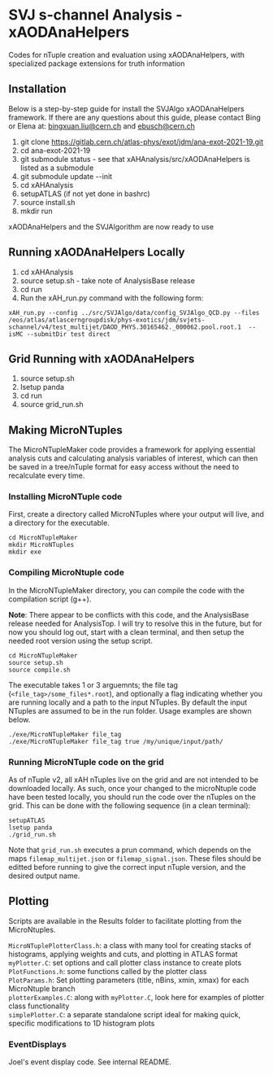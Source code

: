 # SVJ s-channel Analysis - xAODAnaHelpers

Codes for nTuple creation and evaluation using xAODAnaHelpers, with specialized package extensions for truth information

## Installation

Below is a step-by-step guide for install the SVJAlgo xAODAnaHelpers framework. If there are any questions about this guide, please contact Bing or Elena at: bingxuan.liu@cern.ch and ebusch@cern.ch 

1. git clone https://gitlab.cern.ch/atlas-phys/exot/jdm/ana-exot-2021-19.git
2. cd ana-exot-2021-19
3. git submodule status - see that xAHAnalysis/src/xAODAnaHelpers is listed as a submodule
4. git submodule update --init
5. cd xAHAnalysis
6. setupATLAS (if not yet done in bashrc)
7. source install.sh
8. mkdir run

xAODAnaHelpers and the SVJAlgorithm are now ready to use

## Running xAODAnaHelpers Locally

1. cd xAHAnalysis
2. source setup.sh - take note of AnalysisBase release
3. cd run
4. Run the xAH\_run.py command with the following form:
```
xAH_run.py --config ../src/SVJAlgo/data/config_SVJAlgo_QCD.py --files  /eos/atlas/atlascerngroupdisk/phys-exotics/jdm/svjets-schannel/v4/test_multijet/DAOD_PHYS.30165462._000062.pool.root.1  --isMC --submitDir test direct
``` 

## Grid Running with xAODAnaHelpers
1. source setup.sh
2. lsetup panda
3. cd run
4. source grid\_run.sh

## Making MicroNTuples

The MicroNTupleMaker code provides a framework for applying essential analysis cuts and calculating analysis variables of interest, which can then be saved in a tree/nTuple format for easy access without the need to recalculate every time. 

### Installing MicroNTuple code
First, create a directory called MicroNTuples where your output will live, and a directory for the executable.
```
cd MicroNTupleMaker
mkdir MicroNTuples
mkdir exe
```
### Compiling MicroNtuple code
In the MicroNTupleMaker directory, you can compile the code with the compilation script (g++).

**Note**: There appear to be conflicts with this code, and the AnalysisBase release needed for AnalysisTop. I will try to resolve this in the future, but for now you should log out, start with a clean terminal, and then setup the needed root version using the setup script.
```
cd MicroNTupleMaker
source setup.sh
source compile.sh
```

The executable takes 1 or 3 arguemnts; the file tag (`<file_tag>/some_files*.root`), and optionally a flag indicating whether you are running locally and a path to the input NTuples. By default the input NTuples are assumed to be in the run folder. Usage examples are shown below.
```
./exe/MicroNTupleMaker file_tag
./exe/MicroNTupleMaker file_tag true /my/unique/input/path/
```

### Running MicroNTuple code on the grid
As of nTuple v2, all xAH nTuples live on the grid and are not intended to be downloaded locally. As such, once your changed to the microNtuple code have been tested locally, you should run the code over the nTuples on the grid. This can be done with the following sequence (in a clean terminal):
```
setupATLAS
lsetup panda
./grid_run.sh

```
Note that `grid_run.sh` executes a prun command, which depends on the maps `filemap_multijet.json` or `filemap_signal.json`. These files should be editted before running to give the correct input nTuple version, and the desired output name.

## Plotting

Scripts are available in the Results folder to facilitate plotting from the MicroNtuples.

`MicroNTuplePlotterClass.h`: a class with many tool for creating stacks of histograms, applying weights and cuts, and plotting in ATLAS format  
`myPlotter.C`: set options and call plotter class instance to create plots  
`PlotFunctions.h`: some functions called by the plotter class  
`PlotParams.h`: Set plotting parameters (title, nBins, xmin, xmax) for each MicroNtuple branch  
`plotterExamples.C`: along with `myPlotter.C`, look here for examples of plotter class functionality  
`simplePlotter.C`: a separate standalone script ideal for making quick, specific modifications to 1D histogram plots

### EventDisplays

Joel's event display code. See internal README.

